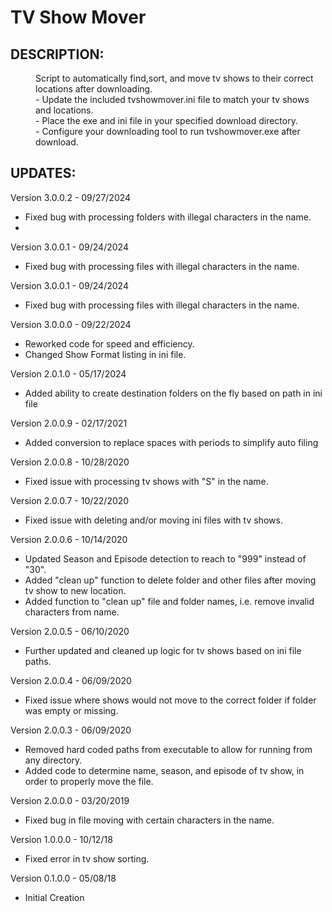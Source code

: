 <Alt-H1>TV Show Mover</Alt-H1>
===========================
  <Alt-H2>DESCRIPTION:</Alt-H2>
---------------------------------------
<dl>
  <dd>Script to automatically find,sort, and move tv shows to their correct locations after downloading.</dd>
  <dd> - Update the included tvshowmover.ini file to match your tv shows and locations.</dd>
  <dd> - Place the exe and ini file in your specified download directory.</dd>
  <dd> - Configure your downloading tool to run tvshowmover.exe after download.</dd>

</dl>

  <Alt-H2>UPDATES:</Alt-H2>
---------------------------------------
<dl>

Version 3.0.0.2 - 09/27/2024
- Fixed bug with processing folders with illegal characters in the name.
- 
Version 3.0.0.1 - 09/24/2024
- Fixed bug with processing files with illegal characters in the name.

Version 3.0.0.1 - 09/24/2024
- Fixed bug with processing files with illegal characters in the name.

Version 3.0.0.0 - 09/22/2024 
- Reworked code for speed and efficiency.
- Changed Show Format listing in ini file.

Version 2.0.1.0 - 05/17/2024 
- Added ability to create destination folders on the fly based on path in ini file

Version 2.0.0.9 - 02/17/2021 
- Added conversion to replace spaces with periods to simplify auto filing

Version 2.0.0.8 - 10/28/2020 
- Fixed issue with processing tv shows with "S" in the name.

Version 2.0.0.7 - 10/22/2020 
- Fixed issue with deleting and/or moving ini files with tv shows.

Version 2.0.0.6 - 10/14/2020 
- Updated Season and Episode detection to reach to "999" instead of "30".
- Added "clean up" function to delete folder and other files after moving tv show to new location.
- Added function to "clean up" file and folder names, i.e. remove invalid characters from name.

Version 2.0.0.5 - 06/10/2020 
- Further updated and cleaned up logic for tv shows based on ini file paths.

Version 2.0.0.4 - 06/09/2020 
- Fixed issue where shows would not move to the correct folder if folder was empty or missing.

Version 2.0.0.3 - 06/09/2020 
- Removed hard coded paths from executable to allow for running from any directory.
- Added code to determine name, season, and episode of tv show, in order to properly move the file.

Version 2.0.0.0 - 03/20/2019 
- Fixed bug in file moving with certain characters in the name.

Version 1.0.0.0 - 10/12/18 
- Fixed error in tv show sorting.

Version 0.1.0.0 - 05/08/18 
- Initial Creation

</dl>
